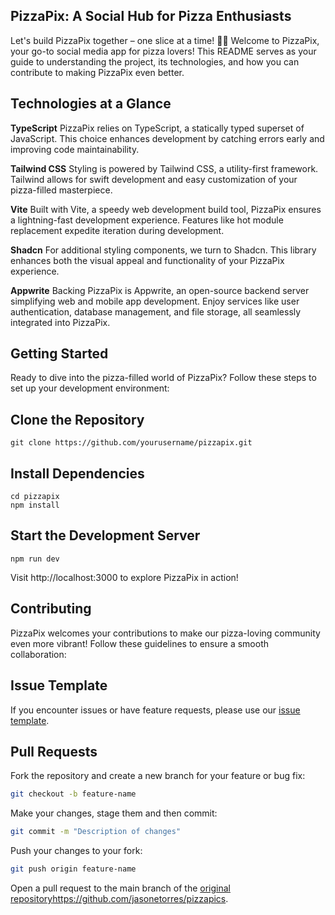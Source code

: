## PizzaPix: A Social Hub for Pizza Enthusiasts 
Let's build PizzaPix together – one slice at a time! 🍕🚀
Welcome to PizzaPix, your go-to social media app for pizza lovers! This README serves as your guide to understanding the project, its technologies, and how you can contribute to making PizzaPix even better.

## Technologies at a Glance

**TypeScript**
PizzaPix relies on TypeScript, a statically typed superset of JavaScript. This choice enhances development by catching errors early and improving code maintainability.

**Tailwind CSS**
Styling is powered by Tailwind CSS, a utility-first framework. Tailwind allows for swift development and easy customization of your pizza-filled masterpiece.

**Vite**
Built with Vite, a speedy web development build tool, PizzaPix ensures a lightning-fast development experience. Features like hot module replacement expedite iteration during development.

**Shadcn**
For additional styling components, we turn to Shadcn. This library enhances both the visual appeal and functionality of your PizzaPix experience.

**Appwrite**
Backing PizzaPix is Appwrite, an open-source backend server simplifying web and mobile app development. Enjoy services like user authentication, database management, and file storage, all seamlessly integrated into PizzaPix.

## Getting Started
Ready to dive into the pizza-filled world of PizzaPix? Follow these steps to set up your development environment:

## Clone the Repository

```
git clone https://github.com/yourusername/pizzapix.git
```

## Install Dependencies

```
cd pizzapix
npm install
```

## Start the Development Server

```
npm run dev
```

Visit http://localhost:3000 to explore PizzaPix in action!

## Contributing
PizzaPix welcomes your contributions to make our pizza-loving community even more vibrant! Follow these guidelines to ensure a smooth collaboration:

## Issue Template
If you encounter issues or have feature requests, please use our [issue template](https://github.com/jasonetorres/pizzapics/issues/new).

## Pull Requests
Fork the repository and create a new branch for your feature or bug fix:

```bash
git checkout -b feature-name
```

Make your changes, stage them and then commit:

```bash
git commit -m "Description of changes"
```

Push your changes to your fork:

```bash
git push origin feature-name
```

Open a pull request to the main branch of the [original repository](https://github.com/jasonetorres/pizzapics)https://github.com/jasonetorres/pizzapics.
